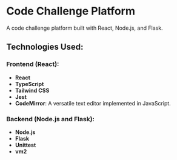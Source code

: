 # Code Challenge Platform

A code challenge platform built with React, Node.js, and Flask.

## Technologies Used:

### Frontend (React):
- **React**
- **TypeScript**
- **Tailwind CSS**
- **Jest**
- **CodeMirror**: A versatile text editor implemented in JavaScript.

### Backend (Node.js and Flask):
- **Node.js**
- **Flask**
- **Unittest**
- **vm2**
